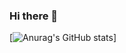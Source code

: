 ### Hi there 👋



[![Anurag's GitHub stats](https://github-readme-stats.vercel.app/api?username=DongGeun2&&show_icons=true&theme=radical)]
